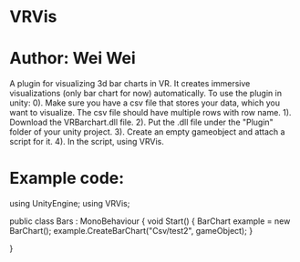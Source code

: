 # VRVis
# Author: Wei Wei

A plugin for visualizing 3d bar charts in VR. It creates immersive visualizations (only bar chart for now) automatically.
To use the plugin in unity: 
0). Make sure you have a csv file that stores your data, which you want to visualize. The csv file should have multiple rows with row name.
1). Download the VRBarchart.dll file. 
2). Put the .dll file under the "Plugin" folder of your unity project. 
3). Create an empty gameobject and attach a script for it. 
4). In the script, using VRVis. 

# Example code:
using UnityEngine;
using VRVis;

public class Bars : MonoBehaviour
{
    void Start()
    {
        BarChart example = new BarChart();
        example.CreateBarChart("Csv/test2", gameObject);
    }

}
